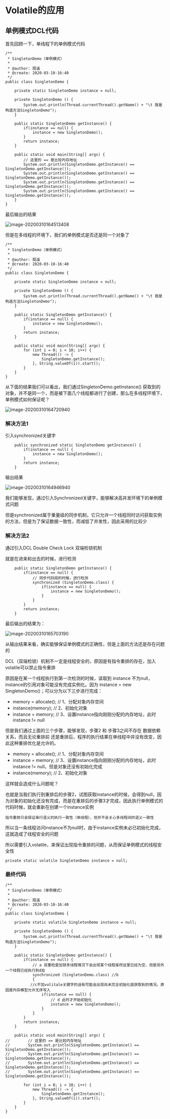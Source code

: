 # Volatile的应用

## 单例模式DCL代码

首先回顾一下，单线程下的单例模式代码

```
/**
 * SingletonDemo（单例模式）
 *
 * @author: 陌溪
 * @create: 2020-03-10-16:40
 */
public class SingletonDemo {

    private static SingletonDemo instance = null;

    private SingletonDemo () {
        System.out.println(Thread.currentThread().getName() + "\t 我是构造方法SingletonDemo");
    }

    public static SingletonDemo getInstance() {
        if(instance == null) {
            instance = new SingletonDemo();
        }
        return instance;
    }

    public static void main(String[] args) {
        // 这里的 == 是比较内存地址
        System.out.println(SingletonDemo.getInstance() == SingletonDemo.getInstance());
        System.out.println(SingletonDemo.getInstance() == SingletonDemo.getInstance());
        System.out.println(SingletonDemo.getInstance() == SingletonDemo.getInstance());
        System.out.println(SingletonDemo.getInstance() == SingletonDemo.getInstance());
    }
}
```

最后输出的结果

![image-20200310164513408](images/image-20200310164513408.png)



但是在多线程的环境下，我们的单例模式是否还是同一个对象了

```
/**
 * SingletonDemo（单例模式）
 *
 * @author: 陌溪
 * @create: 2020-03-10-16:40
 */
public class SingletonDemo {

    private static SingletonDemo instance = null;

    private SingletonDemo () {
        System.out.println(Thread.currentThread().getName() + "\t 我是构造方法SingletonDemo");
    }

    public static SingletonDemo getInstance() {
        if(instance == null) {
            instance = new SingletonDemo();
        }
        return instance;
    }

    public static void main(String[] args) {
        for (int i = 0; i < 10; i++) {
            new Thread(() -> {
                SingletonDemo.getInstance();
            }, String.valueOf(i)).start();
        }
    }
}
```

从下面的结果我们可以看出，我们通过SingletonDemo.getInstance() 获取到的对象，并不是同一个，而是被下面几个线程都进行了创建，那么在多线程环境下，单例模式如何保证呢？

![image-20200310164720940](images/image-20200310164720940.png)

### 解决方法1

引入synchronized关键字

```
    public synchronized static SingletonDemo getInstance() {
        if(instance == null) {
            instance = new SingletonDemo();
        }
        return instance;
    }
```

输出结果

![image-20200310164946940](images/image-20200310164946940.png)

我们能够发现，通过引入Synchronized关键字，能够解决高并发环境下的单例模式问题

但是synchronized属于重量级的同步机制，它只允许一个线程同时访问获取实例的方法，但是为了保证数据一致性，而减低了并发性，因此采用的比较少

### 解决方法2

通过引入DCL   Double Check Lock   双端检锁机制

就是在进来和出去的时候，进行检测

```
    public static SingletonDemo getInstance() {
        if(instance == null) {
            // 同步代码段的时候，进行检测
            synchronized (SingletonDemo.class) {
                if(instance == null) {
                    instance = new SingletonDemo();
                }
            }
        }
        return instance;
    }
```

最后输出的结果为：

![image-20200310165703190](images/image-20200310165703190.png)

从输出结果来看，确实能够保证单例模式的正确性，但是上面的方法还是存在问题的

DCL（双端检锁）机制不一定是线程安全的，原因是有指令重排的存在，加入volatile可以禁止指令重排

原因是在某一个线程执行到第一次检测的时候，读取到 instance 不为null，instance的引用对象可能没有完成实例化。因为 instance = new SingletonDemo()；可以分为以下三步进行完成：

- memory = allocate();   // 1、分配对象内存空间
- instance(memory);   // 2、初始化对象
- instance = memory;  // 3、设置instance指向刚刚分配的内存地址，此时instance != null

但是我们通过上面的三个步骤，能够发现，步骤2 和 步骤3之间不存在 数据依赖关系，而且无论重排前 还是重排后，程序的执行结果在单线程中并没有改变，因此这种重排优化是允许的。

- memory = allocate();   // 1、分配对象内存空间
- instance = memory;  // 3、设置instance指向刚刚分配的内存地址，此时instance != null，但是对象还没有初始化完成
- instance(memory);   // 2、初始化对象

这样就会造成什么问题呢？

也就是当我们执行到重排后的步骤2，试图获取instance的时候，会得到null，因为对象的初始化还没有完成，而是在重排后的步骤3才完成，因此执行单例模式的代码时候，就会重新在创建一个instance实例

`指令重排只会保证串行语义的执行一致性（单线程），但并不会关心多线程间的语义一致性`

所以当一条线程访问instance不为null时，由于instance实例未必已初始化完成，这就造成了线程安全的问题

所以需要引入volatile，来保证出现指令重排的问题，从而保证单例模式的线程安全性

```
private static volatile SingletonDemo instance = null;
```

### 最终代码

```
/**
 * SingletonDemo（单例模式）
 *
 * @author: 陌溪
 * @create: 2020-03-10-16:40
 */
public class SingletonDemo {

    private static volatile SingletonDemo instance = null;

    private SingletonDemo () {
        System.out.println(Thread.currentThread().getName() + "\t 我是构造方法SingletonDemo");
    }

    public static SingletonDemo getInstance() {
        if(instance == null) {
            // a 双重检查加锁多线程情况下会出现某个线程虽然这里已经为空，但是另外一个线程已经执行到d处
            synchronized (SingletonDemo.class) //b
            { 
           //c不加volitale关键字的话有可能会出现尚未完全初始化就获取到的情况。原因是内存模型允许无序写入
                if(instance == null) { 
                	// d 此时才开始初始化
                    instance = new SingletonDemo();
                }
            }
        }
        return instance;
    }

    public static void main(String[] args) {
//        // 这里的 == 是比较内存地址
//        System.out.println(SingletonDemo.getInstance() == SingletonDemo.getInstance());
//        System.out.println(SingletonDemo.getInstance() == SingletonDemo.getInstance());
//        System.out.println(SingletonDemo.getInstance() == SingletonDemo.getInstance());
//        System.out.println(SingletonDemo.getInstance() == SingletonDemo.getInstance());

        for (int i = 0; i < 10; i++) {
            new Thread(() -> {
                SingletonDemo.getInstance();
            }, String.valueOf(i)).start();
        }
    }
}
```

